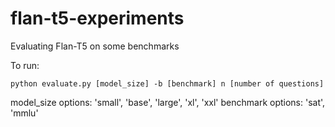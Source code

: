 # flan-t5-experiments

Evaluating Flan-T5 on some benchmarks

To run:

`python evaluate.py [model_size] -b [benchmark] n [number of questions]`

model_size options: 'small', 'base', 'large', 'xl', 'xxl'
benchmark options: 'sat', 'mmlu'
